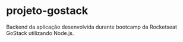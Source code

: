 # projeto-gostack

Backend da aplicação desenvolvida durante bootcamp da Rocketseat GoStack utilizando Node.js.

